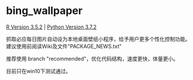 # bing_wallpaper

[R Version 3.5.2](https://www.r-project.org/) |
[Python Version 3.7.2](https://www.python.org/downloads/)

抓取必应每日图片自动设为本地桌面壁纸小程序，给予用户更多个性化控制功能。
建议使用前阅读Wiki及文件"PACKAGE_NEWS.txt"

推荐使用 branch "recommended"，优化代码结构，速度更快，体量更小。

目前只在win10下测试通过。
